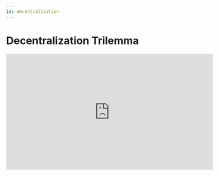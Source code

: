 ```yaml
---
id: decentralization
---
```


# Decentralization Trilemma

<iframe width="560" height="315" src="https://www.youtube.com/embed/6suBDMW4EPY" title="YouTube video player" frameborder="0" allow="accelerometer; autoplay; clipboard-write; encrypted-media; gyroscope; picture-in-picture" allowfullscreen></iframe>
